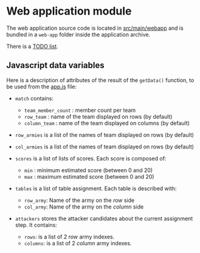 # Web application module

The web application source code is located in [src/main/webapp](./src/main/webapp) and is bundled in a `web-app` folder inside the application archive.

There is a [TODO list](TODO.md).

## Javascript data variables

Here is a description of attributes of the result of the `getData()` function, to be used from the [app.js](src/main/webapp/app.js) file:

* `match` contains:

    - `team_member_count` : member count per team
    - `row_team` : name of the team displayed on rows (by default)
    - `column_team` : name of the team displayed on columns (by default)

* `row_armies` is a list of the names of  team displayed on rows (by default)
* `col_armies` is a list of the names of  team displayed on rows (by default)
* `scores` is a list of lists of scores. Each score is composed of:

    - `min` : minimum estimated score (between 0 and 20)
    - `max` : maximum estimated score (between 0 and 20)

* `tables` is a list of table assignment. Each table is described with:

    - `row_army`: Name of the army on the _row_ side
    - `col_army`: Name of the army on the _column_ side

* `attackers` stores the attacker candidates about the current assignment step. It contains:

    - `rows`: is a list of 2 _row_ army indexes. 
    - `columns`: is a list of 2 _column_ army indexes.
